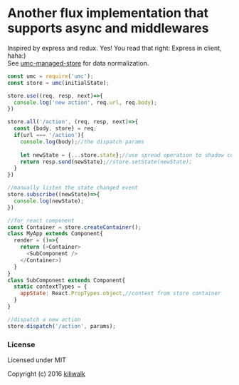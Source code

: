 Another flux implementation that supports async and middlewares
=================================

Inspired by express and redux. Yes! You read that right: Express in client, haha:)  
See [umc-managed-store](https://github.com/kiliwalk/umc-managed-store) for data normalization.

```js
const umc = require('umc');
const store = umc(initialState);

store.use((req, resp, next)=>{
  console.log('new action', req.url, req.body);
})

store.all('/action', (req, resp, next)=>{
  const {body, store} = req;
  if(url === '/action'){
    console.log(body);//the dispatch params
    
    let newState = {...store.state};//use spread operation to shadow copy, to make state immutable
    return resp.send(newState);//store.setState(newState);
  }
})

//manually listen the state changed event
store.subscribe((newState)=>{
  console.log(newState);
})

//for react component
const Container = store.createContainer();
class MyApp extends Component{
  render = ()=>{
    return (<Container>
      <SubComponent />
    </Container>)
  }
}
class SubComponent extends Component{
  static contextTypes = {
    appState: React.PropTypes.object,//context from store container
  }
}

//dispatch a new action
store.dispatch('/action', params);
```

### License

Licensed under MIT

Copyright (c) 2016 [kiliwalk](https://github.com/kiliwalk)
